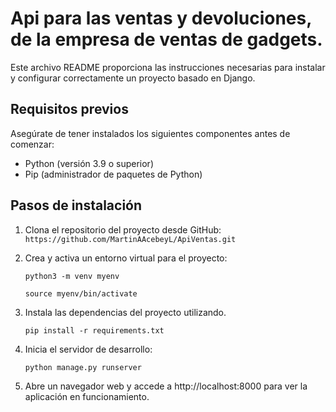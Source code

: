 # Api para las ventas y devoluciones, de la empresa de ventas de gadgets.
Este archivo README proporciona las instrucciones necesarias para instalar y configurar correctamente un proyecto basado en Django.
## Requisitos previos
Asegúrate de tener instalados los siguientes componentes antes de comenzar:
* Python (versión 3.9 o superior)
* Pip (administrador de paquetes de Python)
## Pasos de instalación
1. Clona el repositorio del proyecto desde GitHub:
```https://github.com/MartinAAcebeyL/ApiVentas.git```
2. Crea y activa un entorno virtual para el proyecto:

    ```python3 -m venv myenv```

    ```source myenv/bin/activate```
3. Instala las dependencias del proyecto utilizando.

    ```pip install -r requirements.txt```
4. Inicia el servidor de desarrollo:
    
    ```python manage.py runserver```
5. Abre un navegador web y accede a http://localhost:8000 para ver la aplicación en funcionamiento.